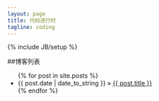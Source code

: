 ```yaml
---
layout: page
title: 代码进行时
tagline: coding
---
```

{% include JB/setup %}

##博客列表

<ul class="posts">
  {% for post in site.posts %}
    <li><span>{{ post.date | date_to_string }}</span> &raquo; <a href="{{ BASE_PATH }}{{ post.url }}">{{ post.title }}</a></li>
  {% endfor %}
</ul>